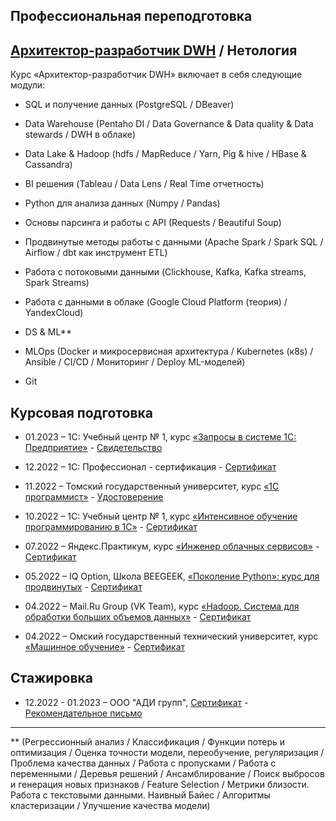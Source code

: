 Профессиональная переподготовка
-
[Архитектор-разработчик DWH](https://github.com/Lerozba/Portfolio/blob/main/My_Certificate/certificate.pdf) / Нетология
-
Курс «Архитектор-разработчик DWH» включает в себя следующие модули:

-	SQL и получение данных (PostgreSQL / DBeaver)

-	Data Warehouse (Pentaho DI / Data Governance & Data quality & Data stewards / DWH в облаке)

-	Data Lake & Hadoop (hdfs / MapReduce / Yarn, Pig & hive / HBase & Cassandra)

-	BI решения (Tableau / Data Lens / Real Time отчетность)

-	Python для анализа данных (Numpy / Pandas)

-	Основы парсинга и работы с API (Requests / Beautiful Soup)

-	Продвинутые методы работы с данными (Apache Spark / Spark SQL / Airflow / dbt как инструмент ETL)

-	Работа с потоковыми данными (Clickhouse, Kafka, Kafka streams, Spark Streams)

-	Работа с данными в облаке (Google Cloud Platform (теория) / YandexCloud)

-	DS & ML** 

-	MLOps (Docker и микросервисная архитектура / Kubernetes (к8s) / Ansible / CI/CD / Мониторинг / Deploy ML-моделей)

-	Git

Курсовая подготовка
-

-	01.2023 – 1С: Учебный центр № 1, курс [«Запросы в системе 1С: Предприятие»](https://uc1.1c.ru/course/zaprosy-v-1s-predpriyatie-8-dlya-programmistov-i-razrabotchikov/) - [Свидетельство](https://github.com/Lerozba/Portfolio/blob/main/My_Certificate/Certificate_Zapros_1C.pdf)

-	12.2022 – 1С: Профессионал - сертификация - [Сертификат](https://github.com/Lerozba/Portfolio/blob/main/My_Certificate/1C_Professional.pdf)

-	11.2022 – Томский государственный университет, курс [«1С программист»](https://www.tgu-dpo.ru/program/onecprogrammer) - [Удостоверение](https://github.com/Lerozba/Portfolio/blob/main/My_Certificate/Certificate_1C_TGU.pdf)

-	10.2022 – 1С: Учебный центр № 1, курс [«Интенсивное обучение программированию в 1С»](https://uc1.1c.ru/course/intensivnoe-obuchenie-programmirovaniyu-v-1s-onlajn-video/#toc) - [Сертификат](https://github.com/Lerozba/Portfolio/blob/main/My_Certificate/Certificate_1C.pdf)

-	07.2022 – Яндекс.Практикум, курс [«Инженер облачных сервисов»](https://practicum.yandex.ru/ycloud) - [Сертификат](https://github.com/Lerozba/Portfolio/blob/d8633092b732d7a84fce6797771ad65c428243fa/My_Certificate/Certificate_YandexCloud.pdf)

-	05.2022 – IQ Option, Школа BEEGEEK, [«Поколение Python»: курс для продвинутых](https://stepik.org/course/68343/promo) - [Сертификат](https://github.com/Lerozba/Portfolio/blob/main/My_Certificate/Certificate_Python.pdf)

-	04.2022 – Mail.Ru Group (VK Team),  курс [«Hadoop. Система для обработки больших объемов данных»](https://stepik.org/course/150/promo) - [Сертификат](https://github.com/Lerozba/Portfolio/blob/main/My_Certificate/Certificate_Hadoop.pdf)

-	04.2022 – Омский государственный технический университет, курс [«Машинное обучение»](https://stepik.org/course/8057/promo) - [Сертификат](https://github.com/Lerozba/Portfolio/blob/main/My_Certificate/Certificate_ML.pdf)

Стажировка
-

-	12.2022 - 01.2023 – ООО "АДИ групп", [Сертификат](https://github.com/Lerozba/Portfolio/blob/main/My_Certificate/Internship_certificate.png) - [Рекомендательное письмо](https://github.com/Lerozba/Portfolio/blob/main/My_Certificate/Internship_recommendation.pdf)


__________________________________________________
** (Регрессионный анализ / Классификация / Функции потерь и оптимизация / Оценка точности модели, переобучение, регуляризация / Проблема качества данных / Работа с пропусками / Работа с переменными / Деревья решений / Ансамблирование / Поиск выбросов и генерация новых признаков / Feature Selection / Метрики близости. Работа с текстовыми данными. Наивный Байес / Алгоритмы кластеризации / Улучшение качества модели)
